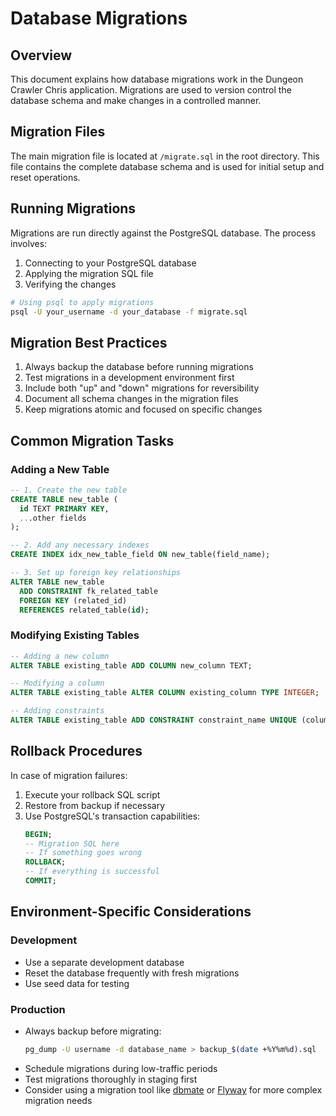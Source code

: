 # Database Migrations

## Overview
This document explains how database migrations work in the Dungeon Crawler Chris application. Migrations are used to version control the database schema and make changes in a controlled manner.

## Migration Files
The main migration file is located at `/migrate.sql` in the root directory. This file contains the complete database schema and is used for initial setup and reset operations.

## Running Migrations
Migrations are run directly against the PostgreSQL database. The process involves:

1. Connecting to your PostgreSQL database
2. Applying the migration SQL file
3. Verifying the changes

```bash
# Using psql to apply migrations
psql -U your_username -d your_database -f migrate.sql
```

## Migration Best Practices
1. Always backup the database before running migrations
2. Test migrations in a development environment first
3. Include both "up" and "down" migrations for reversibility
4. Document all schema changes in the migration files
5. Keep migrations atomic and focused on specific changes

## Common Migration Tasks

### Adding a New Table
```sql
-- 1. Create the new table
CREATE TABLE new_table (
  id TEXT PRIMARY KEY,
  ...other fields
);

-- 2. Add any necessary indexes
CREATE INDEX idx_new_table_field ON new_table(field_name);

-- 3. Set up foreign key relationships
ALTER TABLE new_table
  ADD CONSTRAINT fk_related_table
  FOREIGN KEY (related_id)
  REFERENCES related_table(id);
```

### Modifying Existing Tables
```sql
-- Adding a new column
ALTER TABLE existing_table ADD COLUMN new_column TEXT;

-- Modifying a column
ALTER TABLE existing_table ALTER COLUMN existing_column TYPE INTEGER;

-- Adding constraints
ALTER TABLE existing_table ADD CONSTRAINT constraint_name UNIQUE (column_name);
```

## Rollback Procedures
In case of migration failures:

1. Execute your rollback SQL script
2. Restore from backup if necessary
3. Use PostgreSQL's transaction capabilities:
   ```sql
   BEGIN;
   -- Migration SQL here
   -- If something goes wrong
   ROLLBACK;
   -- If everything is successful
   COMMIT;
   ```

## Environment-Specific Considerations

### Development
- Use a separate development database
- Reset the database frequently with fresh migrations
- Use seed data for testing

### Production
- Always backup before migrating:
  ```bash
  pg_dump -U username -d database_name > backup_$(date +%Y%m%d).sql
  ```
- Schedule migrations during low-traffic periods
- Test migrations thoroughly in staging first
- Consider using a migration tool like [dbmate](https://github.com/amacneil/dbmate) or [Flyway](https://flywaydb.org/) for more complex migration needs